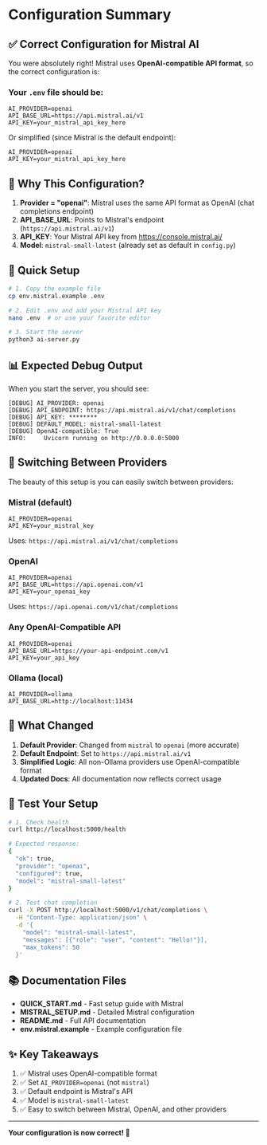 # Configuration Summary

## ✅ Correct Configuration for Mistral AI

You were absolutely right! Mistral uses **OpenAI-compatible API format**, so the correct configuration is:

### Your `.env` file should be:

```env
AI_PROVIDER=openai
API_BASE_URL=https://api.mistral.ai/v1
API_KEY=your_mistral_api_key_here
```

Or simplified (since Mistral is the default endpoint):

```env
AI_PROVIDER=openai
API_KEY=your_mistral_api_key_here
```

## 🎯 Why This Configuration?

1. **Provider = "openai"**: Mistral uses the same API format as OpenAI (chat completions endpoint)
2. **API_BASE_URL**: Points to Mistral's endpoint (`https://api.mistral.ai/v1`)
3. **API_KEY**: Your Mistral API key from https://console.mistral.ai/
4. **Model**: `mistral-small-latest` (already set as default in `config.py`)

## 🚀 Quick Setup

```bash
# 1. Copy the example file
cp env.mistral.example .env

# 2. Edit .env and add your Mistral API key
nano .env  # or use your favorite editor

# 3. Start the server
python3 ai-server.py
```

## 📊 Expected Debug Output

When you start the server, you should see:

```
[DEBUG] AI_PROVIDER: openai
[DEBUG] API_ENDPOINT: https://api.mistral.ai/v1/chat/completions
[DEBUG] API_KEY: ********
[DEBUG] DEFAULT_MODEL: mistral-small-latest
[DEBUG] OpenAI-compatible: True
INFO:     Uvicorn running on http://0.0.0.0:5000
```

## 🔄 Switching Between Providers

The beauty of this setup is you can easily switch between providers:

### Mistral (default)

```env
AI_PROVIDER=openai
API_KEY=your_mistral_key
```

Uses: `https://api.mistral.ai/v1/chat/completions`

### OpenAI

```env
AI_PROVIDER=openai
API_BASE_URL=https://api.openai.com/v1
API_KEY=your_openai_key
```

Uses: `https://api.openai.com/v1/chat/completions`

### Any OpenAI-Compatible API

```env
AI_PROVIDER=openai
API_BASE_URL=https://your-api-endpoint.com/v1
API_KEY=your_api_key
```

### Ollama (local)

```env
AI_PROVIDER=ollama
API_BASE_URL=http://localhost:11434
```

## 📝 What Changed

1. **Default Provider**: Changed from `mistral` to `openai` (more accurate)
2. **Default Endpoint**: Set to `https://api.mistral.ai/v1`
3. **Simplified Logic**: All non-Ollama providers use OpenAI-compatible format
4. **Updated Docs**: All documentation now reflects correct usage

## 🧪 Test Your Setup

```bash
# 1. Check health
curl http://localhost:5000/health

# Expected response:
{
  "ok": true,
  "provider": "openai",
  "configured": true,
  "model": "mistral-small-latest"
}

# 2. Test chat completion
curl -X POST http://localhost:5000/v1/chat/completions \
  -H "Content-Type: application/json" \
  -d '{
    "model": "mistral-small-latest",
    "messages": [{"role": "user", "content": "Hello!"}],
    "max_tokens": 50
  }'
```

## 📚 Documentation Files

- **QUICK_START.md** - Fast setup guide with Mistral
- **MISTRAL_SETUP.md** - Detailed Mistral configuration
- **README.md** - Full API documentation
- **env.mistral.example** - Example configuration file

## ✨ Key Takeaways

1. ✅ Mistral uses OpenAI-compatible format
2. ✅ Set `AI_PROVIDER=openai` (not `mistral`)
3. ✅ Default endpoint is Mistral's API
4. ✅ Model is `mistral-small-latest`
5. ✅ Easy to switch between Mistral, OpenAI, and other providers

---

**Your configuration is now correct! 🎉**
